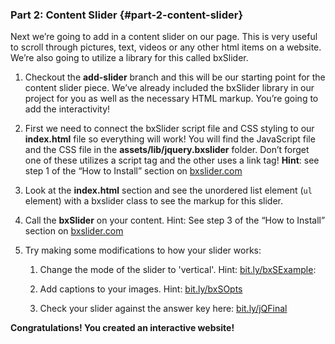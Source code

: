 ### Part 2:  Content Slider  {#part-2-content-slider}

Next we’re going to add in a content slider on our page.  This is very useful to scroll through pictures, text, videos or any other html items on a website.  We’re also going to utilize a library for this called bxSlider.

1.  Checkout the **add-slider** branch and this will be our starting point for the content slider piece.  We’ve already included the bxSlider library in our project for you as well as the necessary HTML markup.  You’re going to add the interactivity!

1.  First we need to connect the bxSlider script file and CSS styling to our **index.html** file so everything will work!  You will find the JavaScript file and the CSS file in the **assets/lib/jquery.bxslider** folder.  Don’t forget one of these utilizes a script tag and the other uses a link tag! **Hint**: see step 1 of the “How to Install” section on [bxslider.com](https://www.google.com/url?q=http://bxslider.com/&sa=D&ust=1478465001143000&usg=AFQjCNF_LD_iPyCbCafnDyNst5RhU0sXEQ)

1.  Look at the **index.html** section and see the unordered list element (`ul` element) with a bxslider class to see the markup for this slider.

1.  Call the **bxSlider** on your content.  Hint: See step 3 of  the “How to Install” section on [bxslider.com](https://www.google.com/url?q=http://bxslider.com/&sa=D&ust=1478465001145000&usg=AFQjCNH59Q6SAJMiDPwggB3_SlRK7aSgSg)

1.  Try making some modifications to how your slider works:

    1.  Change the mode of the slider to &#039;vertical&#039;. Hint: [bit.ly/bxSExample](https://www.google.com/url?q=http://bit.ly/bxSExample&sa=D&ust=1478465001146000&usg=AFQjCNHWOUOFLAr_2fdC9ImaS4IivSHLaQ):
    2.  Add captions to your images. Hint: [bit.ly/bxSOpts](https://www.google.com/url?q=http://bit.ly/bxSOpts&sa=D&ust=1478465001147000&usg=AFQjCNGmZDRreRYpKPjKYrPddN37qdnqZA)

    1.  Check your slider against the answer key here: [bit.ly/jQFinal](https://www.google.com/url?q=http://bit.ly/jQFinal&sa=D&ust=1478465001147000&usg=AFQjCNGTMKN5X3HFaQQUCimHjR4WJVFzMA) 

**Congratulations!  You created an interactive website!**